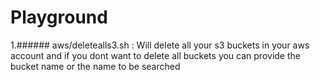 # Playground

1.###### aws/deletealls3.sh : Will delete all your s3 buckets in your aws account and if you dont want to delete all buckets you can provide the bucket name or the name to be searched
